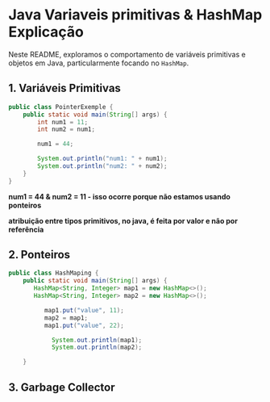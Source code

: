 # Java Variaveis primitivas & HashMap Explicação

Neste README, exploramos o comportamento de variáveis primitivas e objetos em Java, particularmente focando no `HashMap`.

## 1. Variáveis Primitivas

```java
public class PointerExemple {
    public static void main(String[] args) {
        int num1 = 11;
        int num2 = num1;

        num1 = 44;

        System.out.println("num1: " + num1);
        System.out.println("num2: " + num2);
    }
}
```
**num1 = 44 & num2 = 11 - isso ocorre porque não estamos usando ponteiros**

**atribuição entre tipos primitivos, no java, é feita por valor e não por referência**



## 2. Ponteiros

```java
public class HashMaping {
    public static void main(String[] args) {
       HashMap<String, Integer> map1 = new HashMap<>();
       HashMap<String, Integer> map2 = new HashMap<>();

          map1.put("value", 11);
          map2 = map1;
          map1.put("value", 22);

            System.out.println(map1);
            System.out.println(map2);

    }

```
## 3. Garbage Collector

